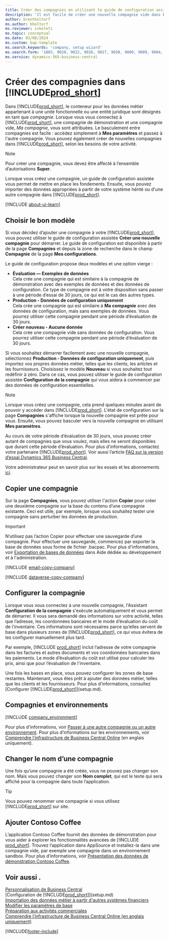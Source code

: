 ```yaml
---
title: Créer des compagnies en utilisant le guide de configuration assistée
description: 'Il est facile de créer une nouvelle compagnie vide dans Business Central. Un guide de configuration assistée vous aide à l’aide de procédures, et vous pouvez importer vos données métier.'
author: brentholtorf
ms.author: bholtorf
ms.reviewer: ivkoleti
ms.topic: conceptual
ms.date: 03/08/2024
ms.custom: bap-template
ms.search.keywords: 'company, setup wizard'
ms.search.form: '1803, 9020, 9022, 9026, 9027, 9030, 9000, 9009, 9004, 9005, 9024, 9006, 9007, 9010, 9016, 9017'
ms.service: dynamics-365-business-central
---
```

# Créer des compagnies dans [!INCLUDE[prod_short](includes/prod_short.md)]

Dans [!INCLUDE[prod_short](includes/prod_short.md)], le conteneur pour les données métier appartenant à une unité fonctionnelle ou une entité juridique sont désignés en tant que *compagnie*. Lorsque vous vous connectez à [!INCLUDE[prod_short](includes/prod_short.md)], une compagnie de démonstration et une compagnie vide, *Ma compagnie*, vous sont attribuées. Le basculement entre compagnies est facile : accédez simplement à **Mes paramètres** et passez à l'autre compagnie. Vous pouvez également créer de nouvelles compagnies dans [!INCLUDE[prod_short](includes/prod_short.md)], selon les besoins de votre activité.  

> [!NOTE]
> Pour créer une compagnie, vous devez être affecté à l’ensemble d’autorisations **Super**.

Lorsque vous créez une compagnie, un guide de configuration assistée vous permet de mettre en place les fondements. Ensuite, vous pouvez importer des données appropriées à partir de votre système hérité ou d'une autre compagnie dans [!INCLUDE[prod_short](includes/prod_short.md)].  

[!INCLUDE [about-ui-learn](includes/about-ui-learn.md)]

## Choisir le bon modèle

Si vous décidez d’ajouter une compagnie à votre [!INCLUDE[prod_short](includes/prod_short.md)], vous pouvez utiliser le guide de configuration assistée **Créer une nouvelle compagnie** pour démarrer. Le guide de configuration est disponible à partir de la page **Compagnies** et depuis la zone de recherche dans le champ **Compagnie** de la page **Mes configurations**.  

Le guide de configuration propose deux modèles et une option vierge :

- **Évaluation — Exemples de données**  
    Cela crée une compagnie qui est similaire à la compagnie de démonstration avec des exemples de données et des données de configuration. Ce type de compagnie est à votre disposition sans passer à une période d’essai de 30 jours, ce qui est le cas des autres types.  
- **Production - Données de configuration uniquement**  
    Cela crée une compagnie qui est similaire à **Ma compagnie** avec des données de configuration, mais sans exemples de données. Vous pourrez utiliser cette compagnie pendant une période d’évaluation de 30 jours.  
- **Créer nouveau - Aucune donnée**  
    Cela crée une compagnie vide sans données de configuration. Vous pourrez utiliser cette compagnie pendant une période d’évaluation de 30 jours.  

Si vous souhaitez démarrer facilement avec une nouvelle compagnie, sélectionnez **Production - Données de configuration uniquement**, puis importez vos propres données métier, telles que les clients, les articles et les fournisseurs. Choisissez le modèle **Nouveau** si vous souhaitez tout redéfinir à zéro. Dans ce cas, vous pouvez utiliser le guide de configuration assistée **Configuration de la compagnie** qui vous aidera à commencer par des données de configuration essentielles.  

> [!NOTE]  
> Lorsque vous créez une compagnie, cela prend quelques minutes avant de pouvoir y accéder dans [!INCLUDE[prod_short](includes/prod_short.md)]. L'état de configuration sur la page **Compagnies** s'affiche lorsque la nouvelle compagnie est prête pour vous. Ensuite, vous pouvez basculer vers la nouvelle compagnie en utilisant **Mes paramètres**.  

Au cours de votre période d’évaluation de 30 jours, vous pouvez créer autant de compagnies que vous voulez, mais elles ne seront disponibles que durant cette période d’évaluation. Pour plus d'informations, contactez votre partenaire [!INCLUDE[prod_short](includes/prod_short.md)]. Voir aussi l’article [FAQ sur la version d’essai Dynamics 365 Business Central](trial-faq.md).  

Votre administrateur peut en savoir plus sur les essais et les abonnements [ici](/dynamics365/business-central/dev-itpro/administration/trials-subscriptions).  

## Copier une compagnie

Sur la page **Compagnies**, vous pouvez utiliser l'action **Copier** pour créer une deuxième compagnie sur la base du contenu d’une compagnie existante. Ceci est utile, par exemple, lorsque vous souhaitez tester une compagnie sans perturber les données de production.

> [!Important]
> N’utilisez pas l’action Copier pour effectuer une sauvegarde d’une compagnie. Pour effectuer une sauvegarde, commencez par exporter la base de données sous forme de fichier .bacpac. Pour plus d'informations, voir [Exportation de bases de données](/dynamics365/business-central/dev-itpro/administration/tenant-admin-center-database-export) dans Aide dédiée au développement et à l'administration.

[!INCLUDE [email-copy-company](includes/email-copy-company.md)]

[!INCLUDE [dataverse-copy-company](includes/dataverse-copy-company.md)]

## Configurer la compagnie

Lorsque vous vous connectez à une nouvelle compagnie, l'Assistant **Configuration de la compagnie** s'exécute automatiquement et vous permet de démarrer. Il vous sera demandé des informations sur votre activité, telles que l’adresse, les coordonnées bancaires et le mode d’évaluation du coût de l'inventaire. Ces informations sont nécessaires parce qu’elles servent de base dans plusieurs zones de [!INCLUDE[prod_short](includes/prod_short.md)], ce qui vous évitera de les configurer manuellement plus tard.  

Par exemple, [!INCLUDE [prod_short](includes/prod_short.md)] inclut l’adresse de votre compagnie dans les factures et autres documents et vos coordonnées bancaires dans les paiements. Le mode d’évaluation du coût est utilisé pour calculer les prix, ainsi que pour l’évaluation de l'inventaire.  

Une fois les bases en place, vous pouvez configurer les zones de base restantes. Maintenant, vous êtes prêt à ajouter des données métier, telles que les clients et les fournisseurs. Pour plus d’informations, consultez [Configurer [!INCLUDE[prod_short](includes/prod_short.md)]](setup.md).  

## Compagnies et environnements

[!INCLUDE [company_environment](includes/company_environment.md)]

Pour plus d'informations, voir [Passer à une autre compagnie ou un autre environnement](ui-organization-switch.md). Pour plus d’informations sur les environnements, voir [Comprendre l’infrastructure de Business Central Online](/dynamics365/business-central/dev-itpro/administration/tenant-environment-topology) (en anglais uniquement).  

## Changer le nom d’une compagnie

Une fois qu’une compagnie a été créée, vous ne pouvez pas changer son nom. Mais vous pouvez changer son **Nom complet**, qui est le texte qui sera affiché pour la compagnie dans toute l’application.  

> [!TIP]
> Vous pouvez renommer une compagnie si vous utilisez [!INCLUDE[prod_short](includes/prod_short.md)] sur site.

## Ajouter Contoso Coffee

L’application Contoso Coffee fournit des données de démonstration pour vous aider à explorer les fonctionnalités avancées de [!INCLUDE [prod_short](includes/prod_short.md)]. Trouvez l’application dans AppSource et installez-la dans une compagnie vide, par exemple une compagnie dans un environnement sandbox. Pour plus d’informations, voir [Présentation des données de démonstration Contoso Coffee](contoso-coffee/contoso-coffee-intro.md).  

## Voir aussi .

[Personnalisation de Business Central](ui-customizing-overview.md)  
[Configuration de [!INCLUDE[prod_short](includes/prod_short.md)]](setup.md)  
[Importation des données métier à partir d'autres systèmes financiers](across-import-data-configuration-packages.md)  
[Modifier les paramètres de base](ui-change-basic-settings.md)  
[Préparation aux activités commerciales](ui-get-ready-business.md)  
[Comprendre l’infrastructure de Business Central Online (en anglais uniquement)](/dynamics365/business-central/dev-itpro/administration/tenant-environment-topology)  


[!INCLUDE[footer-include](includes/footer-banner.md)]
